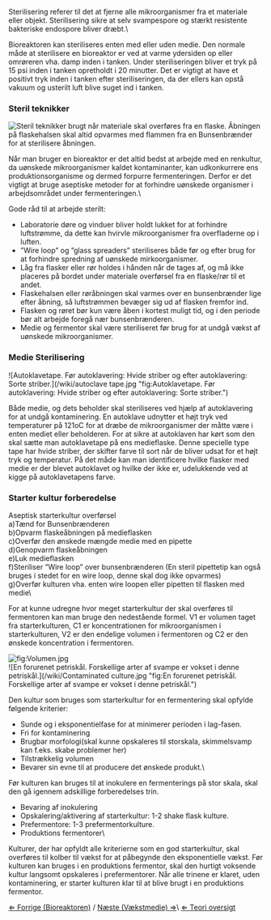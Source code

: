 Sterilisering referer til det at fjerne alle mikroorganismer fra et
materiale eller objekt. Sterilisering sikre at selv svampespore og
stærkt resistente bakteriske endospore bliver dræbt.\

Bioreaktoren kan steriliseres enten med eller uden medie. Den normale
måde at sterilisere en bioreaktor er ved at varme ydersiden op eller
omrøreren vha. damp inden i tanken. Under steriliseringen bliver et tryk
på 15 psi inden i tanken opretholdt i 20 minutter. Det er vigtigt at
have et positivt tryk inden i tanken efter steriliseringen, da der
ellers kan opstå vakuum og usterilt luft blive suget ind i tanken.

### Steril teknikker

![Steril teknikker brugt når materiale skal overføres fra en flaske.  Åbningen på flaskehalsen skal altid opvarmes med flammen fra en Bunsenbrænder for at sterilisere åbningen.](/wiki/aseptic.jpg "Steril teknikker brugt når materiale skal overføres fra en flaske. Åbningen på flaskehalsen skal altid opvarmes med flammen fra en Bunsenbrænder for at sterilisere åbningen.")

Når man bruger en bioreaktor er det altid bedst at arbejde med en
renkultur, da uønskede mikroorganismer kaldet kontaminanter, kan
udkonkurrere ens produktionsorganisme og dermed forpurre fermenteringen.
Derfor er det vigtigt at bruge aseptiske metoder for at forhindre
uønskede organismer i arbejdsområdet under fermenteringen.\

Gode råd til at arbejde sterilt:

-   Laboratorie døre og vinduer bliver holdt lukket for at forhindre
    luftstrømme, da dette kan hvirvle mikroorganismer fra overfladerne
    op i luften.
-   ”Wire loop” og ”glass spreaders” steriliseres både før og efter brug
    for at forhindre spredning af uønskede mirkoorganismer.
-   Låg fra flasker eller rør holdes i hånden når de tages af, og må
    ikke placeres på bordet under materiale overførsel fra en flaske/rør
    til et andet.
-   Flaskehalsen eller røråbningen skal varmes over en bunsenbrænder
    lige efter åbning, så luftstrømmen bevæger sig ud af flasken fremfor
    ind.
-   Flasken og røret bør kun være åben i kortest muligt tid, og i den
    periode bør alt arbejde foregå nær bunsenbrænderen.
-   Medie og fermentor skal være steriliseret før brug for at undgå
    vækst af uønskede mikroorganismer.

### Medie Sterilisering

![Autoklavetape. Før autoklavering: Hvide striber og efter autoklavering: Sorte striber.](/wiki/autoclave tape.jpg "fig:Autoklavetape. Før autoklavering: Hvide striber og efter autoklavering: Sorte striber.")

Både medie, og dets beholder skal steriliseres ved hjælp af
autoklavering for at undgå kontaminering. En autoklave udnytter et højt
tryk ved temperaturer på 121oC for at dræbe de mikroorganismer der måtte
være i enten mediet eller beholderen. For at sikre at autoklaven har
kørt som den skal sætte man autoklavetape på ens medieflaske. Denne
specielle type tape har hvide striber, der skifter farve til sort når de
bliver udsat for et højt tryk og temperatur. På det måde kan man
identificere hvilke flasker med medie er der blevet autoklavet og hvilke
der ikke er, udelukkende ved at kigge på autoklavetapens farve.

### Starter kultur forberedelse

Aseptisk starterkultur overførsel\
 a)Tænd for Bunsenbrænderen\
b)Opvarm flaskeåbningen på medieflasken\
c)Overfør den ønskede mængde medie med en pipette\
d)Genopvarm flaskeåbningen\
e)Luk medieflasken\
f)Steriliser ”Wire loop” over bunsenbrænderen (En steril pipettetip kan
også bruges i stedet for en wire loop, denne skal dog ikke opvarmes)\
g)Overfør kulturen vha. enten wire loopen eller pipetten til flasken med
medie\

For at kunne udregne hvor meget starterkultur der skal overføres til
fermentoren kan man bruge den nedestående formel. V1 er volumen taget
fra starterkulturen, C1 er koncentrationen for mikroorganismen i
starterkulturen, V2 er den endelige volumen i fermentoren og C2 er den
ønskede koncentration i fermentoren.

![](/wiki/Volumen.jpg "fig:Volumen.jpg")\
 ![En forurenet petriskål. Forskellige arter af svampe er vokset i denne petriskål.](/wiki/Contaminated culture.jpg "fig:En forurenet petriskål. Forskellige arter af svampe er vokset i denne petriskål.")

Den kultur som bruges som starterkultur for en fermentering skal opfylde
følgende kriterier:

-   Sunde og i eksponentielfase for at minimerer perioden i lag-fasen.
-   Fri for kontaminering
-   Brugbar morfologi(skal kunne opskaleres til storskala, skimmelsvamp
    kan f.eks. skabe problemer her)
-   Tilstrækkelig volumen
-   Bevarer sin evne til at producere det ønskede produkt.\

Før kulturen kan bruges til at inokulere en fermenterings på stor skala,
skal den gå igennem adskillige forberedelses trin.

-   Bevaring af inokulering
-   Opskalering/aktivering af starterkultur: 1-2 shake flask kulture.
-   Prefermentore: 1-3 prefermentorkulture.
-   Produktions fermentorer\

Kulturer, der har opfyldt alle kriterierne som en god starterkultur,
skal overføres til kolber til vækst for at påbegynde den eksponentielle
vækst. Før kulturen kan bruges i en produktions fermentor, skal den
hurtigt voksende kultur langsomt opskaleres i prefermentorer. Når alle
trinene er klaret, uden kontaminering, er starter kulturen klar til at
blive brugt i en produktions fermentor.

[⇐ Forrige (Bioreaktoren)](/wiki/Bioreaktoren "wikilink") / [Næste (Vækstmedie) ⇒](/wiki/Vækstmedie "wikilink")\ [⇐ Teori oversigt](/wiki/Fermenteringscase "wikilink")

